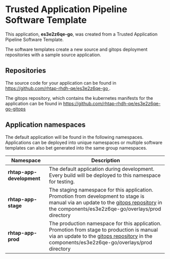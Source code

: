# Trusted Application Pipeline Software Template

This application, **es3e2z6qe-go**, was created from a Trusted Application Pipeline Software Template.

The software templates create a new source and gitops deployment repositories with a sample source application. 

## Repositories

The source code for your application can be found in [https://github.com/rhtap-rhdh-qe/es3e2z6qe-go ](https://github.com/rhtap-rhdh-qe/es3e2z6qe-go ).
 
The gitops repository, which contains the kubernetes manifests for the application can be found in 
[https://github.com/rhtap-rhdh-qe/es3e2z6qe-go-gitops ](https://github.com/rhtap-rhdh-qe/es3e2z6qe-go-gitops ) 

## Application namespaces 

The default application will be found in the following namespaces. Applications can be deployed into unique namespaces or multiple software templates can also bet generated into the same group namespaces.  

|  Namespace   |  Description   |  
| -------- | -------- |   
| **rhtap-app-development** | The default application during development. Every build will be deployed to this namespace for testing. | 
| **rhtap-app-stage** | The staging namespace for this application. Promotion from development to stage is manual via an update to the [gitops repository](https://github.com/rhtap-rhdh-qe/es3e2z6qe-go-gitops ) in the components/es3e2z6qe-go/overlays/prod directory |  
| **rhtap-app-prod** | The production namespace for this application. Promotion from stage to production is manual via an update to the [gitops repository](https://github.com/rhtap-rhdh-qe/es3e2z6qe-go-gitops ) in the components/es3e2z6qe-go/overlays/prod directory | 
